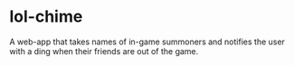 # lol-chime
A web-app that takes names of in-game summoners and notifies the user with a ding when their friends are out of the game.
